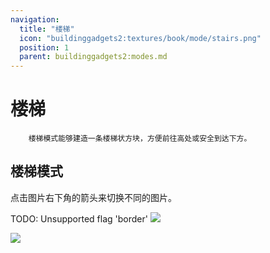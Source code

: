 ```yaml
---
navigation:
  title: "楼梯"
  icon: "buildinggadgets2:textures/book/mode/stairs.png"
  position: 1
  parent: buildinggadgets2:modes.md
---
```


# 楼梯

        楼梯模式能够建造一条楼梯状方块，方便前往高处或安全到达下方。

## 楼梯模式

点击图片右下角的箭头来切换不同的图片。

TODO: Unsupported flag 'border'
![](stairs1.png)

![](stairs2.png)


